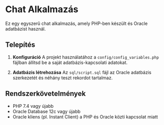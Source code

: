 # Chat Alkalmazás

Ez egy egyszerű chat alkalmazás, amely PHP-ben készült és Oracle adatbázist használ.

## Telepítés

1. **Konfiguráció**
   A projekt használatához a `config/config_variables.php` fájlban állítsd be a saját adatbázis-kapcsolati adatokat.

2. **Adatbázis létrehozása**
   Az `sql/script.sql` fájl az Oracle adatbázis szerkezetét és néhány teszt rekordot tartalmaz.

## Rendszerkövetelmények

- PHP 7.4 vagy újabb
- Oracle Database 12c vagy újabb
- Oracle kliens (pl. Instant Client) a PHP és Oracle közti kapcsolat miatt
